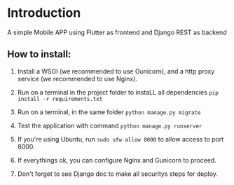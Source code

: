 # Introduction
A simple Mobile APP using Flutter as frontend and Django REST as backend

## How to install:

1. Install a WSGI (we recommended to use Gunicorn), and a http proxy service (we recommended to use Nginx).

2. Run on a terminal in the project folder to instaLL all dependencies ``` pip install -r requirements.txt ```

3. Run on a terminal, in the same folder  ``` python manage.py migrate  ``` 

4. Test the application with command  ``` python manage.py runserver  ``` 

5. If you're using Ubuntu, run  ``` sudo ufw allow 8000 ``` to allow access to port 8000.

6. If everythings ok, you can configure Nginx and Gunicorn to proceed.

7. Don't forget to see Django doc to make all securitys steps for deploy.


